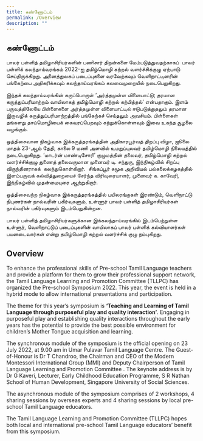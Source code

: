 ```yaml
---
title: கண்ணோட்டம்
permalink: /Overview
description: ""
---
```

## **கண்ணோட்டம்**

பாலர் பள்ளித் தமிழாசிரியர்களின் பணிசார் திறன்களை மேம்படுத்துவதற்காகப்  பாலர் பள்ளிக் கலந்தாய்வரங்கம் 2022-ஐ தமிழ்மொழி கற்றல் வளர்ச்சிக்குழு ஏற்பாடு செய்திருக்கிறது. அனைத்துலகப் படைப்புகளை வரவேற்கவும் வெளிநாட்டினரின் பங்கேற்பை அதிகரிக்கவும் கலந்தாய்வரங்கம் கலவைமுறையில் நடைபெறுகிறது.

இந்தக் கலந்தாய்வரங்கின் கருப்பொருள் ‘அர்த்தமுள்ள விளையாட்டு; தரமான கருத்துப்பரிமாற்றம் வாயிலாகத் தமிழ்மொழி கற்றல் கற்பித்தல்’ என்பதாகும். இளம் பருவத்திலேயே பிள்ளைகளை அர்த்தமுள்ள விளையாட்டில் ஈடுபடுத்துதலும் தரமான இருவழிக் கருத்துப்பரிமாற்றத்தில் பங்கேற்கச் செய்தலும் அவசியம். பிள்ளைகள்  தங்களது தாய்மொழியைக் கைவரப்பெறவும் கற்றுக்கொள்ளவும் இவை உகந்த சூழலை வழங்கும்.

ஒத்திசைவான நிகழ்வாக இக்கருத்தரங்கத்தின் அதிகாரபூர்வத் திறப்பு விழா, ஜூலை மாதம் 23-ஆம் தேதி, காலை 9 மணி அளவில் உமறுப்புலவர் தமிழ்மொழி நிலையத்தில் நடைபெறுகிறது. ‘மாடர்ன் மாண்டிசோரி’ குழுமத்தின் தலைவர், தமிழ்மொழி கற்றல் வளர்ச்சிக்குழு துணைத் தலைவருமான முனைவர் டி. சந்துரு, இந்நிகழ்வில் சிறப்பு விருந்தினராகக்  கலந்துகொள்கிறார்.  சிங்கப்பூர் சமூக அறிவியல் பல்கலைக்கழகத்தில் இளம்பருவக் கல்வித்துறையைச் சேர்ந்த விரிவுரையாளர், முனைவர் க. காவேரி, இந்நிகழ்வில் முதன்மையுரை ஆற்றுகிறார்.

ஒத்திசைவற்ற நிகழ்வாக இக்கருத்தரங்கத்தில் பயிலரங்குகள் இரண்டும், வெளிநாட்டு நிபுணர்கள் நால்வரின் பகிர்வுகளும், உள்ளூர் பாலர் பள்ளித் தமிழாசிரியர்கள் நால்வரின் பகிர்வுகளும் இடம்பெறுகின்றன.

பாலர் பள்ளித் தமிழாசிரியர்களுக்கான இக்கலந்தாய்வரங்கில் இடம்பெற்றுள்ள உள்ளுர், வெளிநாட்டுப் படைப்புகளின் வாயிலாகப் பாலர் பள்ளிக் கல்வியாளர்கள் பயனடைவார்கள் என்று தமிழ்மொழி கற்றல் வளர்ச்சிக் குழு நம்புகிறது.

## **Overview**
		
To enhance the professional skills of Pre-school Tamil Language teachers and provide a platform for them to grow their professional support network, the Tamil Language Learning and Promotion Committee (TLLPC) has organized the Pre-school Symposium 2022. This year, the event is held in a hybrid mode to allow international presentations and participation.

The theme for this year’s symposium is **‘Teaching and Learning of Tamil Language through purposeful play and quality interaction’**. Engaging in purposeful play and establishing quality interactions throughout the early years has the potential to provide the best possible environment for children’s Mother Tongue acquisition and learning.

The synchronous module of the symposium is the official opening on 23 July 2022, at 9.00 am in Umar Pulavar Tamil Language Centre. The Guest-of-Honour is Dr T Chandroo, the Chairman and CEO of the Modern Montessori International Group (MMI) and Deputy Chairperson of Tamil Language Learning and Promotion Committee . The keynote address is by Dr G Kaveri, Lecturer, Early Childhood Education Programme, S R Nathan School of Human Development, Singapore University of Social Sciences.

The asynchronous module of the symposium comprises of 2 workshops, 4 sharing sessions by overseas experts and 4 sharing sessions by local pre-school Tamil Language educators.

The Tamil Language Learning and Promotion Committee (TLLPC) hopes both local and international pre-school Tamil Language educators’ benefit from this symposium.